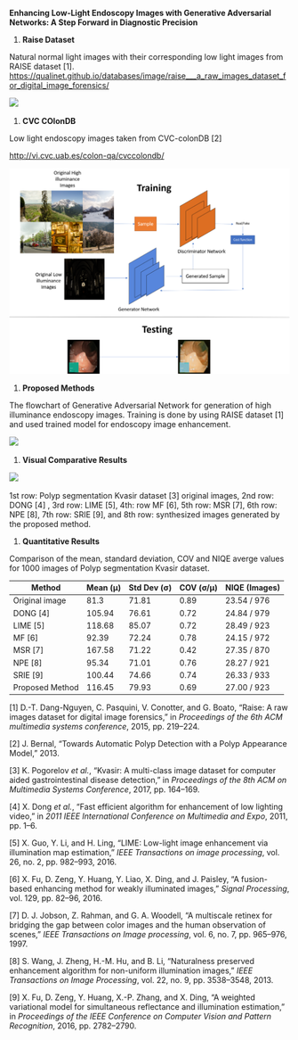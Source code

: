 **Enhancing Low-Light Endoscopy Images with Generative Adversarial Networks: A Step Forward in Diagnostic Precision**

1.  **Raise Dataset**

Natural normal light images with their corresponding low light images from RAISE dataset [1]. <https://qualinet.github.io/databases/image/raise___a_raw_images_dataset_for_digital_image_forensics/>

![](media/3e9af1c59a67751c0ae06b34c45f004f.png)

1.  **CVC COlonDB**

Low light endoscopy images taken from CVC-colonDB [2]

<http://vi.cvc.uab.es/colon-qa/cvccolondb/>

![](fig2.png)

1.  **Proposed Methods**

The flowchart of Generative Adversarial Network for generation of high illuminance endoscopy images. Training is done by using RAISE dataset [1] and used trained model for endoscopy image enhancement.

![](media/cd1cbc259075d9cfab0e4fdce6aea068.png)

1.  **Visual Comparative Results**

![](media/01bef0795f860321e3206c76301a6d46.png)

1st row: Polyp segmentation Kvasir dataset [3] original images, 2nd row: DONG [4] , 3rd row: LIME [5], 4th: row MF [6], 5th row: MSR [7], 6th row: NPE [8], 7th row: SRIE [9], and 8th row: synthesized images generated by the proposed method.

1.  **Quantitative Results**

Comparison of the mean, standard deviation, COV and NIQE averge values for 1000 images of Polyp segmentation Kvasir dataset.

| **Method**      | **Mean (µ)** | **Std Dev (σ)** | **COV (σ/µ)** | **NIQE (Images)** |
|-----------------|--------------|-----------------|---------------|-------------------|
| Original image  | 81.3         | 71.81           | 0.89          | 23.54 / 976       |
| DONG [4]        | 105.94       | 76.61           | 0.72          | 24.84 / 979       |
| LIME [5]        | 118.68       | 85.07           | 0.72          | 28.49 / 923       |
| MF [6]          | 92.39        | 72.24           | 0.78          | 24.15 / 972       |
| MSR [7]         | 167.58       | 71.22           | 0.42          | 27.35 / 870       |
| NPE [8]         | 95.34        | 71.01           | 0.76          | 28.27 / 921       |
| SRIE [9]        | 100.44       | 74.66           | 0.74          | 26.33 / 933       |
| Proposed Method | 116.45       | 79.93           | 0.69          | 27.00 / 923       |

[1] D.-T. Dang-Nguyen, C. Pasquini, V. Conotter, and G. Boato, “Raise: A raw images dataset for digital image forensics,” in *Proceedings of the 6th ACM multimedia systems conference*, 2015, pp. 219–224.

[2] J. Bernal, “Towards Automatic Polyp Detection with a Polyp Appearance Model,” 2013.

[3] K. Pogorelov *et al.*, “Kvasir: A multi-class image dataset for computer aided gastrointestinal disease detection,” in *Proceedings of the 8th ACM on Multimedia Systems Conference*, 2017, pp. 164–169.

[4] X. Dong *et al.*, “Fast efficient algorithm for enhancement of low lighting video,” in *2011 IEEE International Conference on Multimedia and Expo*, 2011, pp. 1–6.

[5] X. Guo, Y. Li, and H. Ling, “LIME: Low-light image enhancement via illumination map estimation,” *IEEE Transactions on image processing*, vol. 26, no. 2, pp. 982–993, 2016.

[6] X. Fu, D. Zeng, Y. Huang, Y. Liao, X. Ding, and J. Paisley, “A fusion-based enhancing method for weakly illuminated images,” *Signal Processing*, vol. 129, pp. 82–96, 2016.

[7] D. J. Jobson, Z. Rahman, and G. A. Woodell, “A multiscale retinex for bridging the gap between color images and the human observation of scenes,” *IEEE Transactions on Image processing*, vol. 6, no. 7, pp. 965–976, 1997.

[8] S. Wang, J. Zheng, H.-M. Hu, and B. Li, “Naturalness preserved enhancement algorithm for non-uniform illumination images,” *IEEE Transactions on Image Processing*, vol. 22, no. 9, pp. 3538–3548, 2013.

[9] X. Fu, D. Zeng, Y. Huang, X.-P. Zhang, and X. Ding, “A weighted variational model for simultaneous reflectance and illumination estimation,” in *Proceedings of the IEEE Conference on Computer Vision and Pattern Recognition*, 2016, pp. 2782–2790.
